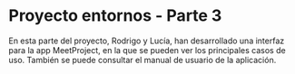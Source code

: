 # Proyecto entornos - Parte 3
En esta parte del proyecto, Rodrigo y Lucía, han desarrollado una interfaz para la app MeetProject,
en la que se pueden ver los principales casos de uso.
También se puede consultar el manual de usuario de la aplicación.
